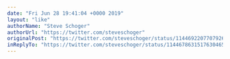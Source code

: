 ```yaml
---
date: "Fri Jun 28 19:41:04 +0000 2019"
layout: "like"
authorName: "Steve Schoger"
authorUrl: "https://twitter.com/steveschoger"
originalPost: "https://twitter.com/steveschoger/status/1144692207707926529"
inReplyTo: "https://twitter.com/steveschoger/status/1144678631517630465"
---
```

